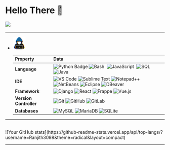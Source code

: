 <h1>Hello There 👋</h1>
<a href="https://github.com/DenverCoder1/readme-typing-svg">
  <img src="https://readme-typing-svg.herokuapp.com/?lines=FullStack%20Developer;Every%20day%20has%20new%20Experience;Keep%20Doing%20Good&font=Fira%20Code&center=true&width=440&height=45&color=add8e6&vCenter=true&size=22">
</a>


<hr>

- 
  <img src = "https://github.com/0xAbdulKhalid/0xAbdulKhalid/raw/main/assets/mdImages/about_me.gif" width = 40px>


     | Property                                        | Data                                                                                                                                                                                                                                                                                                                                                        |                                         
     |-------------------------------------------------|-------------------------------------------------------------------------------------------------------------------------------------------------------------------------------------------------------------------------------------------------------------------------------------------------------------------------------------------------------------|
     | **Language**                                    | ![Python Badge](https://img.shields.io/badge/-Python-3776AB?style=flat&logo=Python&logoColor=white) ![Bash](https://img.shields.io/badge/-Bash-444444?style=flat&logo=GnuBash)&nbsp; ![JavaScript](https://img.shields.io/badge/-JavaScript-444444?style=flat&logo=JavaScript)&nbsp; ![SQL](https://img.shields.io/badge/-SQL-444444?style=flat&logo=MySQL) ![Java](https://img.shields.io/badge/-Java-444444?style=flat&logo=java) |
     | **IDE**                                         | ![VS Code](https://img.shields.io/badge/-VS_Code-444444?style=flat&logo=visual-studio-code) ![Sublime Text](https://img.shields.io/badge/-Sublime_Text-444444?style=flat&logo=sublime-text)  ![Notepad++](https://img.shields.io/badge/-Notepad++-444444?style=flat&logo=notepad++) ![NetBeans](https://img.shields.io/badge/-NetBeans-444444?style=flat&logo=apache-netbeans-ide) ![Eclipse](https://img.shields.io/badge/-Eclipse-444444?style=flat&logo=eclipse-ide) ![DBeaver](https://img.shields.io/badge/-DBeaver-005C95?style=flat&logo=dbeaver)|
     |**Framework**                                    | ![Django](https://img.shields.io/badge/-Django-444444?style=flat&logo=django) ![React](https://img.shields.io/badge/-React-444444?style=flat&logo=react) ![Frappe](https://img.shields.io/badge/-Frappe-444444?style=flat&logo=frappe) ![Vue.js](https://img.shields.io/badge/-Vue.js-444444?style=flat&logo=vue.js)|
     |**Version Controller**                           | ![Git](https://img.shields.io/badge/-Git-444444?style=flat&logo=git) ![GitHub](https://img.shields.io/badge/-GitHub-444444?style=flat&logo=github) ![GitLab](https://img.shields.io/badge/-GitLab-444444?style=flat&logo=gitlab) |
     |**Databases**                                    | ![MySQL](https://img.shields.io/badge/-MySQL-444444?style=flat&logo=mysql) ![MariaDB](https://img.shields.io/badge/-MariaDB-444444?style=flat&logo=mariadb) ![SQLite](https://img.shields.io/badge/-SQLite-444444?style=flat&logo=sqlite) |
<hr>
  <br>
  ![Your GitHub stats](https://github-readme-stats.vercel.app/api/top-langs/?username=Ranjith3098&theme=radical&layout=compact)

  <hr>
<!---
Ranjith3098/Ranjith3098 is a ✨ special ✨ repository because its `README.md` (this file) appears on your GitHub profile.
You can click the Preview link to take a look at your changes.
--->
